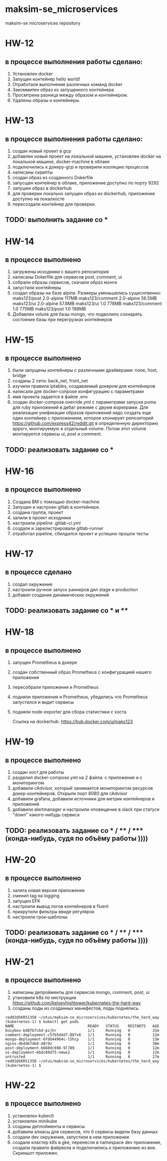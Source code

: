 # maksim-se_microservices
maksim-se microservices repository

# HW-12
## в процессе выполнения работы сделано:
1. Установлен docker
2. Запущен контейнер hello world!
3. Отработали выполнение различных команд docker
4. Закоммитен образ из запущенного контейнера
5. Просмтрена разница между образом и контейнером.
6. Удалены образы и контейнеры.


# HW-13
## в процессе выполнения работы сделано:
1. создан новый проект в gcp
2. добавлен новый проект на локальной машине, установлен docker на локальной машине, docker-machine в облаке
3. подключились к докеру-gcp и проверили изоляцию процессов
4. написаны скрипты
5. создан образ из созданного Dokerfile
6. запусщен контейнер в облаке, приложение доступно по порту 9292
7. запушен образ в dockerhub
8. для проверки локально запущен образ из dockerhub, приложение доступно на локалхосте
9. пересоздали контейнер для проверки.

## TODO: выполнить задание со *

# HW-14
## в процессе выполнено
1. загружены исходники с вашего репозитория
2. написаны Dokerfile для сервисов post, comment, ui
3. собрали образы сервисов, скачали образ монги
4. запустили контейнеры
5. создал образы на базе alpine. Размеры уменьшелись сущеснтвенно:
   maks123/post          2.0-alpine          117MB
   maks123/comment       2.0-alpine          56.5MB
   maks123/ui            2.0-alpine          57.8MB
   maks123/ui            1.0                 778MB
   maks123/comment       1.0                 775MB
   maks123/post          1.0                 198MB
6. Добавлен volune для базы mongo, что подволило сохнарять состояние базы при перегрузках контейнеров

# HW-15
## в процессе выполнено
1. были запущены контейнеры с различными драйверами: none, host, bridge
2. созданы 2 сети: back_net, front_net
3. изучили правила iptables, создаваемый докером для контейнеров
4. написали для docker-conpose конфигурацию с параметрами
5. имя проекта задается в файле .env
6. создан docker-compose.override.yml с параметрами запуска puma для ruby приложений в дебаг режиме с двумя воркерами.  Для реализации унификации образов приложений надо создать еще один контейнер с приложением, которое клонирует репозиторий https://github.com/express42/reddit.git в определенную директорию appsrv, монтируемую в отдельный volume. Потом этот volume монтируется сервисы ui, post и comment.
## TODO: реализовать задание со *

# HW-16
## в процессе выполнено
1. Создана ВМ с помощью docker-machine
2. Запущен и настроен gitlab в контейнере.
3. создана группа, проект
4. залили в проект исходники
5. настроили pipeline .gitlab-ci.yml
6. создали и зарелистрировали gitlab-runner
7. отработал pipeline, сбилдился проект и успешно прошли тесты

# HW-17
## в процессе сделано
1. создал окружение
2. настроили ручное запуск раннеров дял stage и production
3. добавил создание динамических окружений

## TODO: реализовать задание со * и **

# HW-18
## в процессе выполнено
1. запущен Prometheus в докере
2. создан собственный образ Prometheus с конфигурацией нашего приложения
3. пересобрали приложения и Prometheus 
4. подняли приложения и Prometheus, убедились что Prometheus запустился и видит сервисы
5. подняли node-exporter для сбора статистики с хоста

   Ссылка на dockerhub: https://hub.docker.com/u/maks123

# HW-19
## в процессе выполнено
1. создан хост для работы
2. разделил docker-compose.yml на 2 файла: с приложение и с мониторингом
3. добавили cAdvisor, который занимается мониторингом ресурсов докер-контейнеров. Открыли порт 8080 для cAdvisor
4. добавили grafana, добавили источники для метрик контейнеров и приложений
5. добавили alertmanager и настроили оповещение в slack при статусе "down" какого-нибудь сервиса

## TODO: реализовать задание со * / ** / *** (конда-нибудь, судя по объёму работы ))))
 
# HW-20
## в процессе выполнено
1. залита новая версия приложения
2. сменил tag на logging
3. запущен EFK
4. настроили вывод логов контейнеров в fluent
5. прикрутили фильтры ввиде регулярок
6. настроили грок-шаблоны

## TODO: реализовать задание со * / ** / *** (конда-нибудь, судя по объёму работы ))))

# HW-21
## в процессе выполнено
1. написаны депройменты для сервисов mongo, comment, post, ui
2. утановили k8s по инструкции https://github.com/kelseyhightower/kubernetes-the-hard-way 
3. созданы поды из созданных манифестов, поды поднялись.
```
red02@SKRS1358 ~/otus/maksim-se_microservices/kubernetes/the_hard_way (kubernetes-1) $ kubectl get pods
NAME                                 READY   STATUS    RESTARTS   AGE
busybox-bd8fb7cbd-pzjhr              1/1     Running   0          31m
comment-deployment-c5fb5d4d7-887x6   1/1     Running   0          12m
mongo-deployment-6fdb44964c-l5hcp    1/1     Running   0          13m
nginx-dbddb74b8-d8r9z                1/1     Running   0          30m
post-deployment-b668dc698-9l789      1/1     Running   0          12m
ui-deployment-6bdc89d75-nmwx2        1/1     Running   0          12m
untrusted                            1/1     Running   0          27m
red02@SKRS1358 ~/otus/maksim-se_microservices/kubernetes/the_hard_way (kubernetes-1) $
```

# HW-22
## в процессе выполнено
1. установлен kubectl
2. установлен minikube
3. созданы деплойменты и сервисы
4. добавили алиасы для сервисов, что б сервисы видели базу данных
5. создали dev окружение, запустили в нем приложение
6. создали кластер k8s в gke, перенесли в namespace dev приложение, создали правило файрвола и подключились к приложению из вне. Скриншот приложен.

